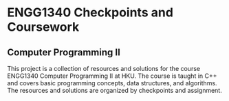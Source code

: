 # ENGG1340 Checkpoints and Coursework
## Computer Programming II 

This project is a collection of resources and solutions for the course ENGG1340 Computer Programming II at HKU. The course is taught in C++ and covers basic programming concepts, data structures, and algorithms. The resources and solutions are organized by checkpoints and assignment.
